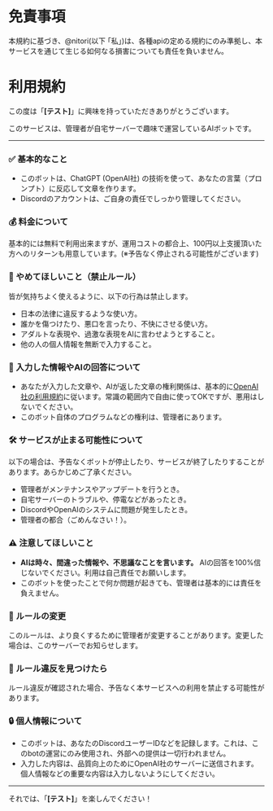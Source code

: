 # 免責事項
本規約に基づき、@nitori(以下 ｢私｣)は、各種apiの定める規約にのみ準拠し、本サービスを通じて生じる如何なる損害についても責任を負いません。

# 利用規約

この度は「**[テスト]**」に興味を持っていただきありがとうございます。

このサービスは、管理者が自宅サーバーで趣味で運営しているAIボットです。

---

### ✅ 基本的なこと

-   このボットは、ChatGPT (OpenAI社) の技術を使って、あなたの言葉（プロンプト）に反応して文章を作ります。
-   Discordのアカウントは、ご自身の責任でしっかり管理してください。

### 💰 料金について

基本的には無料で利用出来ますが、運用コストの都合上、100円以上支援頂いた方へのリターンも用意しています。(※予告なく停止される可能性がございます)


### 🚫 やめてほしいこと（禁止ルール）

皆が気持ちよく使えるように、以下の行為は禁止します。

-   日本の法律に違反するような使い方。
-   誰かを傷つけたり、悪口を言ったり、不快にさせる使い方。
-   アダルトな表現や、過激な表現をAIに言わせようとすること。
-   他の人の個人情報を無断で入力すること。

### 📝 入力した情報やAIの回答について

-   あなたが入力した文章や、AIが返した文章の権利関係は、基本的に[OpenAI社の利用規約](https://openai.com/policies/terms-of-use)に従います。常識の範囲内で自由に使ってOKですが、悪用はしないでください。
-   このボット自体のプログラムなどの権利は、管理者にあります。

### 🛠️ サービスが止まる可能性について

以下の場合は、予告なくボットが停止したり、サービスが終了したりすることがあります。あらかじめご了承ください。

-   管理者がメンテナンスやアップデートを行うとき。
-   自宅サーバーのトラブルや、停電などがあったとき。
-   DiscordやOpenAIのシステムに問題が発生したとき。
-   管理者の都合（ごめんなさい！）。

### ⚠️ 注意してほしいこと

-   **AIは時々、間違った情報や、不思議なことを言います。** AIの回答を100%信じないでください。利用は自己責任でお願いします。
-   このボットを使ったことで何か問題が起きても、管理者は基本的には責任を負えません。

### 🔄 ルールの変更

このルールは、より良くするために管理者が変更することがあります。変更した場合は、このサーバーでお知らせします。

### 👮 ルール違反を見つけたら

ルール違反が確認された場合、予告なく本サービスへの利用を禁止する可能性があります。

### 🔒 個人情報について

-   このボットは、あなたのDiscordユーザーIDなどを記録します。これは、このbotの運営にのみ使用され、外部への提供は一切行われません。
-   入力した内容は、品質向上のためにOpenAI社のサーバーに送信されます。個人情報などの重要な内容は入力しないようにしてください。

---


それでは、「**[テスト]**」を楽しんでください！
